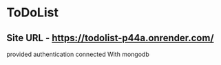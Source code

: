 # ToDoList
## Site URL - https://todolist-p44a.onrender.com/
provided authentication
connected With mongodb
